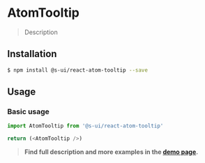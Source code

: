 # AtomTooltip

> Description

<!-- ![](./assets/preview.png) -->

## Installation

```sh
$ npm install @s-ui/react-atom-tooltip --save
```

## Usage

### Basic usage
```js
import AtomTooltip from '@s-ui/react-atom-tooltip'

return (<AtomTooltip />)
```


> **Find full description and more examples in the [demo page](#).**